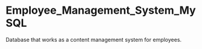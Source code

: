 # Employee_Management_System_MySQL
Database that works as a content management system for employees.
